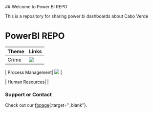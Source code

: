 <link href="./assets/css/style.scss" rel="stylesheet">
## Welcome to Power BI REPO

This is a repository for sharing power bi dashboards about Cabo Verde

# PowerBI REPO

|Theme|Links|
|-----|-----|
| Crime| <img id="powerbix" src="./assets/media/crimeCV.gif"> |   
 
|  Process Management| <img id="powerbix" src="./assets/media/GestaoProcessosDash.gif"> |  

|  Human Resources|   |  
### Support or Contact

Check out our [fbpage](https://www.facebook.com/powerbiCaboVerde/){:target="_blank"}.
